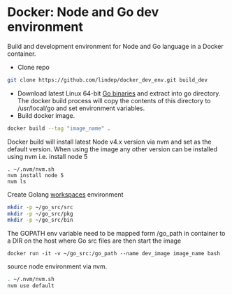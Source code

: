Docker: Node and Go dev environment
===================================

Build and development environment for Node and Go language in a Docker container.

* Clone repo
```bash
git clone https://github.com/lindep/docker_dev_env.git build_dev
```
* Download latest Linux 64-bit [Go binaries](https://golang.org/dl/) and extract into go directory. The docker build process will copy the contents of this directory to /usr/local/go and set environment variables.
* Build docker image.

```bash
docker build --tag "image_name" .
```

Docker build will install latest Node v4.x version via nvm and set as the default version.
When using the image any other version can be installed using nvm i.e. install node 5
```
. ~/.nvm/nvm.sh
nvm install node 5
nvm ls
```

Create Golang [workspaces](https://golang.org/doc/code.html#Workspaces) environment 

```bash
mkdir -p ~/go_src/src
mkdir -p ~/go_src/pkg
mkdir -p ~/go_src/bin
```

The GOPATH env variable need to be mapped form /go_path in container 
to a DIR on the host where Go src files are
then start the image
```
docker run -it -v ~/go_src:/go_path --name dev_image image_name bash
```
source node environment via nvm.
```bash
. ~/.nvm/nvm.sh
nvm use default
```
